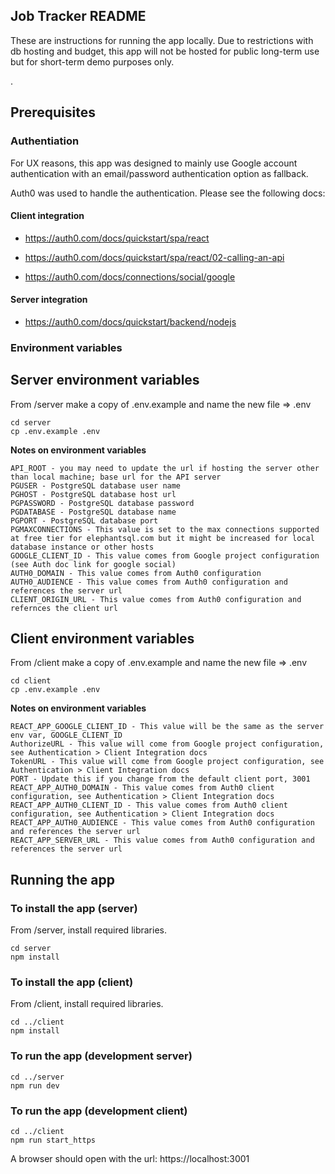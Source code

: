 ## Job Tracker README

These are instructions for running the app locally. Due to restrictions with db hosting and budget, this app will not be hosted for public long-term use but for short-term demo purposes only.

.

## Prerequisites

### Authentiation

For UX reasons, this app was designed to mainly use Google account authentication with an email/password authentication option as fallback.

Auth0 was used to handle the authentication. Please see the following docs:

#### Client integration

* https://auth0.com/docs/quickstart/spa/react

* https://auth0.com/docs/quickstart/spa/react/02-calling-an-api

* https://auth0.com/docs/connections/social/google

#### Server integration

* https://auth0.com/docs/quickstart/backend/nodejs

### Environment variables

## Server environment variables

From /server make a copy of .env.example and name the new file => .env

```
cd server
cp .env.example .env
```

**Notes on environment variables**

```
API_ROOT - you may need to update the url if hosting the server other than local machine; base url for the API server
PGUSER - PostgreSQL database user name
PGHOST - PostgreSQL database host url
PGPASSWORD - PostgreSQL database password
PGDATABASE - PostgreSQL database name
PGPORT - PostgreSQL database port
PGMAXCONNECTIONS - This value is set to the max connections supported at free tier for elephantsql.com but it might be increased for local database instance or other hosts
GOOGLE_CLIENT_ID - This value comes from Google project configuration (see Auth doc link for google social)
AUTH0_DOMAIN - This value comes from Auth0 configuration
AUTH0_AUDIENCE - This value comes from Auth0 configuration and references the server url
CLIENT_ORIGIN_URL - This value comes from Auth0 configuration and refernces the client url
```

## Client environment variables

From /client make a copy of .env.example and name the new file => .env

```
cd client
cp .env.example .env
```

**Notes on environment variables**

```
REACT_APP_GOOGLE_CLIENT_ID - This value will be the same as the server env var, GOOGLE_CLIENT_ID
AuthorizeURL - This value will come from Google project configuration, see Authentication > Client Integration docs
TokenURL - This value will come from Google project configuration, see Authentication > Client Integration docs
PORT - Update this if you change from the default client port, 3001
REACT_APP_AUTH0_DOMAIN - This value comes from Auth0 client configuration, see Authentication > Client Integration docs
REACT_APP_AUTH0_CLIENT_ID - This value comes from Auth0 client configuration, see Authentication > Client Integration docs
REACT_APP_AUTH0_AUDIENCE - This value comes from Auth0 configuration and references the server url
REACT_APP_SERVER_URL - This value comes from Auth0 configuration and references the server url
```

## Running the app

### To install the app (server)

From /server, install required libraries.

```
cd server
npm install
```

### To install the app (client)

From /client, install required libraries.

```
cd ../client
npm install
```

### To run the app (development server)

```
cd ../server
npm run dev
```

### To run the app (development client)

```
cd ../client
npm run start_https
```

A browser should open with the url: https://localhost:3001
